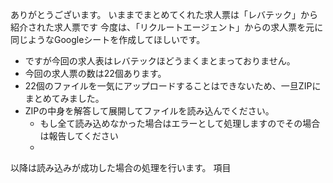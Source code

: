 ありがとうございます。
いままでまとめてくれた求人票は「レバテック」から紹介された求人票です
今度は、「リクルートエージェント」からの求人票を元に同じようなGoogleシートを作成してほしいです。

* ですが今回の求人表はレバテックほどうまくまとまっておりません。
* 今回の求人票の数は22個あります。
* 22個のファイルを一気にアップロードすることはできないため、一旦ZIPにまとめてみました。
* ZIPの中身を解答して展開してファイルを読み込んでください。
	* もし全て読み込めなかった場合はエラーとして処理しますのでその場合は報告してください
	* 
	
 以降は読み込みが成功した場合の処理を行います。
 項目